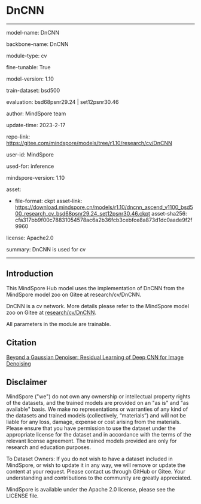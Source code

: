 # DnCNN

---

model-name: DnCNN

backbone-name: DnCNN

module-type: cv

fine-tunable: True

model-version: 1.10

train-dataset: bsd500

evaluation: bsd68psnr29.24 | set12psnr30.46

author: MindSpore team

update-time: 2023-2-17

repo-link: <https://gitee.com/mindspore/models/tree/r1.10/research/cv/DnCNN>

user-id: MindSpore

used-for: inference

mindspore-version: 1.10

asset:

-
    file-format: ckpt
    asset-link: <https://download.mindspore.cn/models/r1.10/dncnn_ascend_v1100_bsd500_research_cv_bsd68psnr29.24_set12psnr30.46.ckpt>
    asset-sha256: cfa317bb9f00c78831054578ac6a2b36fcb3cebfce8a873d1dc0aade9f2f9960

license: Apache2.0

summary: DnCNN is used for cv

---

## Introduction

This MindSpore Hub model uses the implementation of DnCNN from the MindSpore model zoo on Gitee at research/cv/DnCNN.

DnCNN is a cv network. More details please refer to the MindSpore model zoo on Gitee at [research/cv/DnCNN](https://gitee.com/mindspore/models/blob/r1.10/research/cv/DnCNN/README.md).

All parameters in the module are trainable.

## Citation

[Beyond a Gaussian Denoiser: Residual Learning of Deep CNN for Image Denoising](https://arxiv.org/pdf/1608.03981v1.pdf)

## Disclaimer

MindSpore ("we") do not own any ownership or intellectual property rights of the datasets, and the trained models are provided on an "as is" and "as available" basis. We make no representations or warranties of any kind of the datasets and trained models (collectively, “materials”) and will not be liable for any loss, damage, expense or cost arising from the materials. Please ensure that you have permission to use the dataset under the appropriate license for the dataset and in accordance with the terms of the relevant license agreement. The trained models provided are only for research and education purposes.

To Dataset Owners: If you do not wish to have a dataset included in MindSpore, or wish to update it in any way, we will remove or update the content at your request. Please contact us through GitHub or Gitee. Your understanding and contributions to the community are greatly appreciated.

MindSpore is available under the Apache 2.0 license, please see the LICENSE file.
